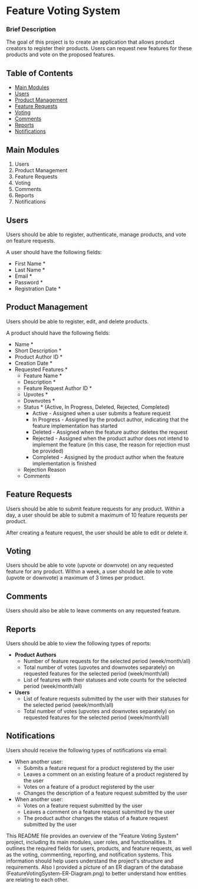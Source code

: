 # Feature Voting System

### Brief Description

The goal of this project is to create an application that allows product creators to register their products. Users can request new features for these products and vote on the proposed features.

## Table of Contents

- [Main Modules](#main-modules)
- [Users](#users)
- [Product Management](#product-management)
- [Feature Requests](#feature-requests)
- [Voting](#voting)
- [Comments](#comments)
- [Reports](#reports)
- [Notifications](#notifications)

## Main Modules

1. Users
2. Product Management
3. Feature Requests
4. Voting
5. Comments
6. Reports
7. Notifications

## Users

Users should be able to register, authenticate, manage products, and vote on feature requests.

A user should have the following fields:

- First Name *
- Last Name *
- Email *
- Password *
- Registration Date *

## Product Management

Users should be able to register, edit, and delete products.

A product should have the following fields:

- Name *
- Short Description *
- Product Author ID *
- Creation Date *
- Requested Features *
  - Feature Name *
  - Description *
  - Feature Request Author ID *
  - Upvotes *
  - Downvotes *
  - Status * (Active, In Progress, Deleted, Rejected, Completed)
    - Active - Assigned when a user submits a feature request
    - In Progress - Assigned by the product author, indicating that the feature implementation has started
    - Deleted - Assigned when the feature author deletes the request
    - Rejected - Assigned when the product author does not intend to implement the feature (in this case, the reason for rejection must be provided)
    - Completed - Assigned by the product author when the feature implementation is finished
  - Rejection Reason
  - Comments

## Feature Requests

Users should be able to submit feature requests for any product. Within a day, a user should be able to submit a maximum of 10 feature requests per product.

After creating a feature request, the user should be able to edit or delete it.

## Voting

Users should be able to vote (upvote or downvote) on any requested feature for any product. Within a week, a user should be able to vote (upvote or downvote) a maximum of 3 times per product.

## Comments

Users should also be able to leave comments on any requested feature.

## Reports

Users should be able to view the following types of reports:

- **Product Authors**
  - Number of feature requests for the selected period (week/month/all)
  - Total number of votes (upvotes and downvotes separately) on requested features for the selected period (week/month/all)
  - List of features with their statuses and vote counts for the selected period (week/month/all)
- **Users**
  - List of feature requests submitted by the user with their statuses for the selected period (week/month/all)
  - Total number of votes (upvotes and downvotes separately) on requested features for the selected period (week/month/all)

## Notifications

Users should receive the following types of notifications via email:

- When another user:
  - Submits a feature request for a product registered by the user
  - Leaves a comment on an existing feature of a product registered by the user
  - Votes on a feature of a product registered by the user
  - Changes the description of a feature request submitted by the user
- When another user:
  - Votes on a feature request submitted by the user
  - Leaves a comment on a feature request submitted by the user
  - The product author changes the status of a feature request submitted by the user

This README file provides an overview of the "Feature Voting System" project, including its main modules, user roles, and functionalities. It outlines the required fields for users, products, and feature requests, as well as the voting, commenting, reporting, and notification systems. This information should help users understand the project's structure and requirements. Also I provided a picture of an ER diagram of the database (FeatureVotingSystem-ER-Diagram.png) to better understand how entities are relating to each other.
